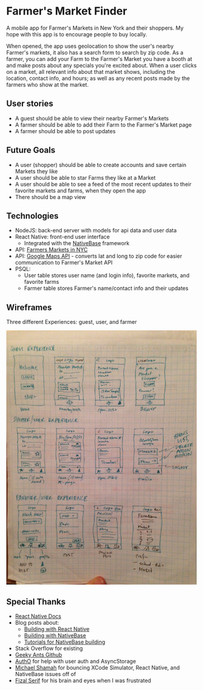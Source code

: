 # Farmer's Market Finder
  
  A mobile app for Farmer's Markets in New York and their shoppers. My hope with this app is to encourage people to buy locally.

  When opened, the app uses geolocation to show the user's nearby Farmer's markets, it also has a search form to search by zip code. As a farmer, you can add your Farm to the Farmer's Market you have a booth at and make posts about any specials you're excited about. When a user clicks on a market, all relevant info about that market shows, including the location, contact info, and hours; as well as any recent posts made by the farmers who show at the market.

## User stories

  - A guest should be able to view their nearby Farmer's Markets
  - A farmer should be able to add their Farm to the Farmer's Market page
  - A farmer should be able to post updates 

## Future Goals

  - A user (shopper) should be able to create accounts and save certain Markets they like
  - A user should be able to star Farms they like at a Market
  - A user should be able to see a feed of the most recent updates to their favorite markets and farms, when they open the app
  - There should be a map view

## Technologies
  
  - NodeJS: back-end server with models for api data and user data
  - React Native: front-end user interface
    - Integrated with the <a href="http://nativebase.io/" target="_blank">NativeBase</a> framework
  - API: <a href="https://data.ny.gov/Economic-Development/Farmers-Markets-in-New-York-State-API/xjya-f8ng" target="_blank">Farmers Markets in NYC</a>
  - API: <a href="http://maps.googleapis.com/maps/api/geocode/json" target="_blank">Google Maps API</a> - converts lat and long to zip code for easier communication to Farmer's Market API
  - PSQL: 
    - User table stores user name (and login info), favorite markets, and favorite farms
    - Farmer table stores Farmer's name/contact info and their updates

## Wireframes

  Three different Experiences: guest, user, and farmer
  
  ![wireframes](./wireframes/IMG_0079.JPG)

## Special Thanks

  - <a href="https://facebook.github.io/react-native/docs/getting-started.html" target="_blank">React Native Docs</a>
  - Blog posts about:
    - <a href="https://www.appcoda.com/react-native-introduction/" target="_blank">Building with React Native</a>
    - <a href="https://www.appcoda.com/nativebase-sponsor/" target="_blank">Building with NativeBase</a>
    - <a href="https://scotch.io/tutorials/nativebase-the-missing-piece-of-react-native%E2%80%8B" target="_blank">Tutorials for NativeBase building</a>
  - Stack Overflow for existing
  - <a href="https://github.com/GeekyAnts/nativebase-tutorial?utm_source=syndicate&utm_medium=post&utm_campaign=scotch-jul2016" target="_blank">Geeky Ants Github</a>
  - <a href="https://auth0.com/blog/adding-authentication-to-react-native-using-jwt/" target="_blank">AuthO</a> for help with user auth and AsyncStorage
  - <a href="https://github.com/michaelshamah" target="_blank">Michael Shamah</a> for bouncing XCode Simulator, React Native, and NativeBase issues off of
  - <a href="http://fizal.me/" target="_blank">Fizal Serif</a> for his brain and eyes when I was frustrated
